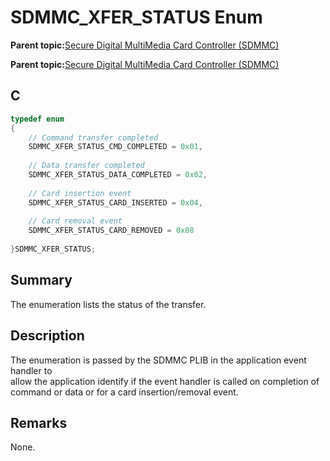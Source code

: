 # SDMMC\_XFER\_STATUS Enum

**Parent topic:**[Secure Digital MultiMedia Card Controller \(SDMMC\)](GUID-670F0003-D51D-457F-BF15-845C30D30C12.md)

**Parent topic:**[Secure Digital MultiMedia Card Controller \(SDMMC\)](GUID-9384AD3C-4E33-479E-B7BB-005772421CB2.md)

## C

```c
typedef enum
{
    // Command transfer completed
    SDMMC_XFER_STATUS_CMD_COMPLETED = 0x01,
	
    // Data transfer completed
    SDMMC_XFER_STATUS_DATA_COMPLETED = 0x02,
	
    // Card insertion event
    SDMMC_XFER_STATUS_CARD_INSERTED = 0x04,
	
    // Card removal event
    SDMMC_XFER_STATUS_CARD_REMOVED = 0x08
    
}SDMMC_XFER_STATUS;

```

## Summary

The enumeration lists the status of the transfer.

## Description

The enumeration is passed by the SDMMC PLIB in the application event handler to<br />allow the application identify if the event handler is called on completion of<br />command or data or for a card insertion/removal event.

## Remarks

None.

